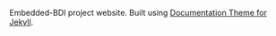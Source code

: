 Embedded-BDI project website.
Built using [Documentation Theme for Jekyll](https://github.com/matuzalemmuller/documentation-theme-jekyll).